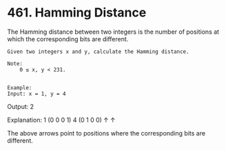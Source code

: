 # 461. Hamming Distance

The Hamming
        distance between two integers is the number of positions at which the corresponding bits
        are different.

    Given two integers x and y, calculate the Hamming distance.

    Note:
        0 ≤ x, y < 231.
    

    Example:
    Input: x = 1, y = 4

Output: 2

Explanation:
1   (0 0 0 1)
4   (0 1 0 0)
       ↑   ↑

The above arrows point to positions where the corresponding bits are different.